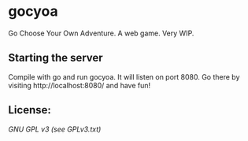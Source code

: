 gocyoa
================

Go Choose Your Own Adventure. A web game. Very WIP.

Starting the server
-----------------

Compile with go and run gocyoa. It will listen on port 8080. Go there by visiting http://localhost:8080/ and have fun!

License:
--------

_GNU GPL v3 (see GPLv3.txt)_
